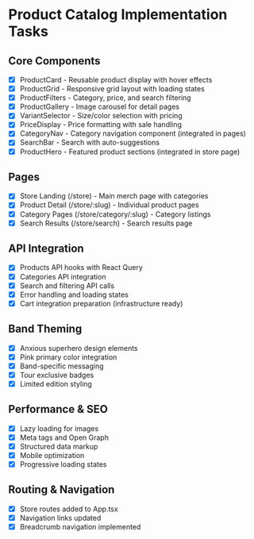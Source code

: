 # Product Catalog Implementation Tasks

## Core Components
- [x] ProductCard - Reusable product display with hover effects
- [x] ProductGrid - Responsive grid layout with loading states  
- [x] ProductFilters - Category, price, and search filtering
- [x] ProductGallery - Image carousel for detail pages
- [x] VariantSelector - Size/color selection with pricing
- [x] PriceDisplay - Price formatting with sale handling
- [x] CategoryNav - Category navigation component (integrated in pages)
- [x] SearchBar - Search with auto-suggestions
- [x] ProductHero - Featured product sections (integrated in store page)

## Pages 
- [x] Store Landing (/store) - Main merch page with categories
- [x] Product Detail (/store/:slug) - Individual product pages
- [x] Category Pages (/store/category/:slug) - Category listings
- [x] Search Results (/store/search) - Search results page

## API Integration
- [x] Products API hooks with React Query
- [x] Categories API integration
- [x] Search and filtering API calls
- [x] Error handling and loading states
- [x] Cart integration preparation (infrastructure ready)

## Band Theming
- [x] Anxious superhero design elements
- [x] Pink primary color integration
- [x] Band-specific messaging
- [x] Tour exclusive badges
- [x] Limited edition styling

## Performance & SEO
- [x] Lazy loading for images
- [x] Meta tags and Open Graph
- [x] Structured data markup
- [x] Mobile optimization
- [x] Progressive loading states

## Routing & Navigation
- [x] Store routes added to App.tsx
- [x] Navigation links updated
- [x] Breadcrumb navigation implemented